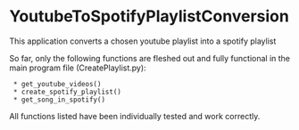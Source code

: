 # YoutubeToSpotifyPlaylistConversion
This application converts a chosen youtube playlist into a spotify playlist

So far, only the following functions are fleshed out and fully functional in the main program file (CreatePlaylist.py):

     * get_youtube_videos()
     * create_spotify_playlist()
     * get_song_in_spotify()
    
All functions listed have been individually tested and work correctly.  

    

    


